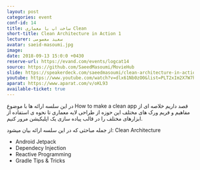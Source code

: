 ```yaml
---
layout: post
categories: event
conf-id: 14
title: ساخت اپ با معماری Clean
short-title: Clean Architecture in Action 1
lecturer: سعید معصومی
avatar: saeid-masoumi.jpg
image: 
date: 2018-09-13 15:0:0 +0430
reserve-url: https://evand.com/events/logcat14
source: https://github.com/SaeedMasoumi/MovieHub
slide: https://speakerdeck.com/saeedmasoumi/clean-architecture-in-action-part-1-saeed-masoumi
youtube: https://www.youtube.com/watch?v=dlx61Nb0zO0&list=PLT2xIm2X7W7h2TuQBcHzIFqGVaSyHG6l-
aparat: https://www.aparat.com/v/oKL93
available-ticket: true
---
```

در این سلسه ارائه ها با موضوع How to make a clean app قصد داریم خلاصه ای از مفاهیم و فریم ورک های مختلف این حوزه از طراحی لایه معماری تا نحوه ‌ی استفاده از ابزارهای مختلف را در قالب پیاده سازی یک اپلیکیشن مرور کنیم.

از جمله مباحثی که در این سلسه ارائه بیان میشود:
Clean Architecture
- Android Jetpack
- Dependecy Injection
- Reactive Programming
- Gradle Tips & Tricks